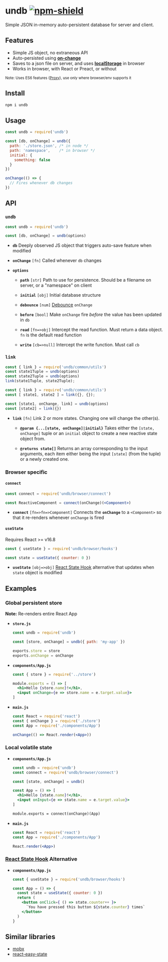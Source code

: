# undb [![npm-shield]][npm]

Simple JSON in-memory auto-persistent database for server and client.

## Features

* Simple JS object, no extraneous API
* Auto-persisted using **[on-change]**
* Saves to a json file on server, and uses **[localStorage]** in browser
* Works in browser, with React or Preact, or without

<small>Note: Uses ES6 features ([Proxy][proxy-support]), use only where browser/env supports it</small>

## Install

```sh
npm i undb
```

## Usage

```js
const undb = require('undb')

const [db, onChange] = undb({
  path: './store.json', /* in node */
  path: 'namespace',    /* in browser */
  initial: {
    something: false
  }
})

onChange(() => {
  // Fires whenever db changes
})

```

## API

### `undb`

```js
const undb = require('undb')

const [db, onChange] = undb(options)
```

* **`db`** Deeply observed JS object that triggers auto-save feature when modified

* **`onChange`** `[fn]` Called whenever `db` changes

* **`options`**

  * **`path`** `[str]` Path to use for persistence. Should be a filename on server, or a "namespace" on client

  * **`initial`** `[obj]` Initial database structure

  * **`debounce`** `[num]` [Debounce] `onChange`

  * **`before`** `[bool]` Make `onChange` fire *before* the value has been updated in `db`

  * **`read`** `[fn=>obj]` Intercept the read function. Must return a data object. `fn` is the default read function

  * **`write`** `[cb=>null]` Intercept the write function. Must call `cb`

### `link`


```js
const { link } = require('undb/common/utils')
const state1Tuple = undb(options)
const state2Tuple = undb(options)
link(state1Tuple, state2Tuple);
```

```js
const { link } = require('undb/common/utils')
const [ state1, state2 ] = link({}, {});
```

```js
const [state1, onChange, link] = undb(options)
const [state2] = link({})
```

* **`link`** `[fn]` Link 2 or more states. Changing one will change the other(s).

    * **`@param {...[state, onChange]|initial}`** Takes either the `[state, onChange]` tuple or an `initial` object to create a new reactive state object from.

    * **`@returns state[]`** Returns an array corresponding to the input arguments, each item either being the input `[state]` (from the tuple) or a newly created one.


### Browser specific

#### `connect`

```jsx
const connect = require('undb/browser/connect')

const ReactiveComponent = connect(onChange)(<Component>)
```

* **`connect`** `[fn=>fn=>Component]` Connects the **`onChange`** to a `<Component>` so that it re-renders whenever `onChange` is fired

#### `useState`

Requires React >= v16.8

```jsx
const { useState } = require('undb/browser/hooks')

const state = useState({ counter: 0 })
```

* **`useState`** `[obj=>obj]` [React State Hook][hooks-state] alternative that updates when `state` object is modified


## Examples

### Global persistent store

**Note:** Re-renders entire React App

* **`store.js`**

    ```js
    const undb = require('undb')

    const [store, onChange] = undb({ path: 'my-app' })

    exports.store = store
    exports.onChange = onChange
    ```

* **`components/App.js`**

    ```jsx
    const { store } = require('../store')

    module.exports = () => [
      <h1>Hello {store.name}!</h1>,
      <input onChange={e => store.name = e.target.value}>
    ]
    ```

* **`main.js`**

    ```jsx
    const React = require('react')
    const { onChange } = require('./store')
    const App = require('./components/App')

    onChange(() => React.render(<App>))
    ```

### Local volatile state

* **`components/App.js`**

    ```jsx
    const undb = require('undb')
    const connect = require('undb/browser/connect')

    const [state, onChange] = undb()

    const App = () => [
      <h1>Hello {state.name}!</h1>,
      <input onInput={e => state.name = e.target.value}>
    ]

    module.exports = connect(onChange)(App)
    ```

* **`main.js`**

    ```jsx
    const React = require('react')
    const App = require('./components/App')

    React.render(<App>)
    ```

### [React State Hook][hooks-state] Alternative

* **`components/App.js`**

    ```jsx
    const { useState } = require('undb/browser/hooks')

    const App = () => {
      const state = useState({ counter: 0 })
      return (
        <button onClick={ () => state.counter++ }>
          `You have pressed this button ${state.counter} times`
        </button>
      )
    }
    ```

## Similar libraries

* [mobx](https://github.com/mobxjs/mobx)
* [react-easy-state](https://github.com/solkimicreb/react-easy-state)


[ES Proxy]: https://developer.mozilla.org/en/docs/Web/JavaScript/Reference/Global_Objects/Proxy
[proxy-support]: http://caniuse.com/proxy
[localStorage]: https://developer.mozilla.org/en-US/docs/Web/API/Window/localStorage
[on-change]: https://github.com/sindresorhus/on-change
[debounce]: https://github.com/component/debounce
[hooks-state]: https://reactjs.org/docs/hooks-state.html

[npm]: https://www.npmjs.com/package/undb
[npm-shield]: https://img.shields.io/npm/v/undb.svg
